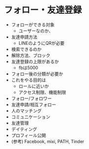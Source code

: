 # フォロー・友達登録

* フォローができる対象
	* ユーザーなのか、
* 友達申請方法
	* LINEのようにQRが必要
* 検索できるのか
* 解除方法、ブロック
* 友達登録の上限があるか
	* fbは5000
* フォロー後の分類が必要か
* これをやる目的は
	* ロールに近いか
	* アクセス制限、機能制限
* フォロー/フォロワー
* 友達申請/相互フォロー
* 人のマッチング
* コミュニケーション
* 友達管理
* デイティング
* プロフィール公開
* (参考) Facebook, mixi, PATH, Tinder